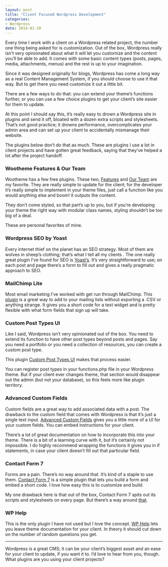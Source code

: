 ```yaml
---
layout: post
title: "Client Focused Wordpress Development"
categories:
- Wordpress
date: 2014-01-20
---
```

Every time I work with a client on a Wordpress related project, the number one thing being asked for is customization. Out of the box, Wordpress really isn’t very opinionated about what it will let you customize and the content you’ll be able to add. It comes with some basic content types (posts, pages, media, attachments, menus) and the rest is up to your imagination.

Since it was designed originally for blogs, Wordpress has come a long way as a real Content Management System, if you should choose to use it that way. But to get there you need customize it out a little bit.

There are a few ways to do that: you can extend your theme’s functions further, or you can use a few choice plugins to get your client’s site easier for them to update.

At this point I should say this, it’s really easy to drown a Wordpress site in plugins and send it off, bloated with a dozen extra scripts and stylesheets. That’s not good practice; it drowns performance, overcomplicates your admin area and can set up your client to accidentally mismanage their website.

The plugins below don’t do that as much. These are plugins I use a lot in client projects and have gotten great feedback, saying that they’ve helped a lot after the project handoff.

### Wootheme Features &amp; Our Team

Wootheme has a few free plugins. These two, [Features](http://wordpress.org/plugins/features-by-woothemes/) and [Our Team](http://wordpress.org/plugins/our-team-by-woothemes/) are my favorite. They are really simple to update for the client; for the developer it’s really simple to implement in your theme files, just call a function like you would anything else and boom! it outputs the content.

They don’t come styled, so that part’s up to you, but if you’re developing your theme the right way with modular class names, styling shouldn’t be too big of a deal.

These are personal favorites of mine.

### Wordpress SEO by Yoast

Every internet thief on the planet has an SEO strategy. Most of them are wolves in sheep’s clothing; that’s what I tell all my clients . The one really great plugin I’ve found for SEO is [Yoast’s](http://wordpress.org/plugins/wordpress-seo/). It’s very straightforward to use; on each post and page there’s a form to fill out and gives a really pragmatic approach to SEO.

### MailChimp Lite

Most email marketing I’ve worked with get run through MailChimp. This [plugin](http://wordpress.org/plugins/mailchimp-for-wp/) is a great way to add to your mailing lists without exporting a .CSV or anything strange. It gives you a short code for a text widget and is pretty flexible with what form fields that sign up will take.

### Custom Post Types UI

Like I said, Wordpress isn’t very opinionated out of the box. You need to extend its function to have other post types beyond posts and pages. Say you need a portfolio or you need a collection of resources, you can create a custom post type.

This plugin [Custom Post Types UI](http://wordpress.org/plugins/custom-post-type-ui/) makes that process easier.

You can register post types in your functions.php file in your Wordpress theme. But if your client ever changes theme, that section would disappear out the admin (but not your database), so this feels more like plugin territory.

### Advanced Custom Fields

Custom fields are a great way to add associated data with a post. The drawback to the custom field that comes with Wordpress is that it’s just a single text input. [Advanced Custom Fields](www.advancedcustomfields.com) gives you a little more of a UI for your custom fields. You can embed instructions for your client.

There’s a lot of great documentation on how to incorporate this into your theme. There is a bit of a learning curve with it, but it’s certainly not impossible. I do highly recommend wrapping the functions it gives you in if statements, in case your client doesn’t fill out that particular field.

### Contact Form 7

Forms are a pain. There’s no way around that. It’s kind of a staple to use them. [Contact Form 7](http://contactform7.com/) is a simple plugin that lets you build a form and embed a short code. I love how easy this is to customize and build.

My one drawback here is that out of the box, Contact Form 7 spits out its scripts and stylesheets on every page. But there’s a way around [that](contactform7.com/loading-javascript-and-stylesheet-only-when-it-is-necessary/).

### WP Help

This is the only plugin I have not used but I love the concept. [WP Help](http://wordpress.org/plugins/wp-help/) lets you leave theme documentation for your client. In theory it should cut down on the number of random questions you get.

* * *

Wordpress is a great CMS; it can be your client’s biggest asset and an ease for your client to update, if you want it to. I’d love to hear from you, though. What plugins are you using your client projects?
